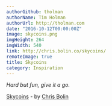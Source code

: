 ```yaml
---
authorGithub: tholman
authorName: Tim Holman
authorUrl: http://tholman.com
date: "2016-10-12T00:00:00Z"
image: skycoins.png
imgHeight: 264
imgWidth: 540
link: http://chris.bolin.co/skycoins/
remoteImage: true
title: Skycoins
category: Inspiration
---
```


_Hard but fun, give it a go._

[Skycoins](http://chris.bolin.co/skycoins/) - by [Chris Bolin](http://chris.bolin.co/skycoins/)
